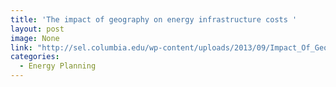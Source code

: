 ```yaml
---
title: 'The impact of geography on energy infrastructure costs '
layout: post
image: None
link: "http://sel.columbia.edu/wp-content/uploads/2013/09/Impact_Of_Geography_on_Infrastructure_Costs.pdf"
categories:
  - Energy Planning
---
```

